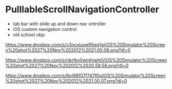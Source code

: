 PulllableScrollNavigationController
===================================

* tab bar with slide up and down nav ontroller
* iOS custom navigation control
* old school objc

https://www.dropbox.com/s/v3ncxluoe95eq1g/iOS%20Simulator%20Screen%20shot%2027%20Nov%202012%2021.00.08.png?dl=0

https://www.dropbox.com/s/nbrlby0wnjhiwh0/iOS%20Simulator%20Screen%20shot%2027%20Nov%202012%2020.59.58.png?dl=0

https://www.dropbox.com/s/6oj98f07f747f0v/iOS%20Simulator%20Screen%20shot%2027%20Nov%202012%2021.00.07.png?dl=0
